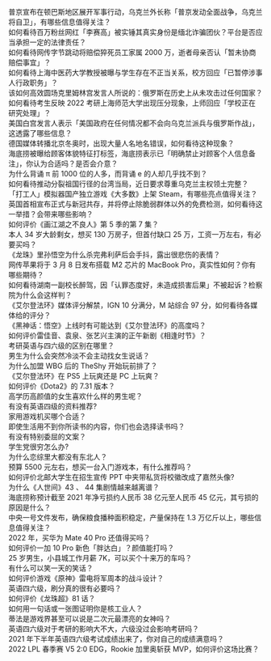 普京宣布在顿巴斯地区展开军事行动，乌克兰外长称「普京发动全面战争，乌克兰将自卫」，有哪些信息值得关注？  
如何看待百万粉丝网红「李赛高」被实锤其真实身份是缅北诈骗团伙？平台是否应当承担一定的法律责任？  
如何看待网传字节跳动将赔偿猝死员工家属 2000 万，逝者母亲否认「暂未协商赔偿事宜」？  
如何看待上海中医药大学教授被曝与学生存在不正当关系，校方回应「已暂停涉事人行政职务」？  
该如何高效圆场克里姆林宫发言人所说的：俄罗斯在历史上从未攻击过任何国家？  
如何看待考生反映 2022 考研上海师范大学出现压分现象，上师回应「学校正在研究处理」？  
美国白宫发言人表示「美国政府在任何情况都不会向乌克兰派兵与俄罗斯作战」，这透露了哪些信息？  
德国媒体转播北京冬奥时，出现大量人名地名错误，如何看待这种现象？  
海底捞被曝给顾客体貌特征打标签，海底捞表示已「明确禁止对顾客个人信息备注」，你认为合适吗？是否会介意？  
为什么背诵 π 前 1000 位的人多，而背诵 e 的人却几乎找不到？  
如何看待推动分裂祖国行径的台湾当局，近日要求尊重乌克兰主权领土完整？  
「打工人」模拟器国产独立游戏《大多数》上架 Steam，有哪些亮点值得关注？  
英国首相宣布正式与新冠共存，并将停止除脆弱群体以外的免费检测，如何看待这一举措？会带来哪些影响？  
如何评价《画江湖之不良人》第 5 季的第 7 集？  
本人 34 岁大龄剩女，想买 130 万房子，但首付缺口 25 万，工资一万左右，有必要买吗？  
《龙珠》里孙悟空为什么杀完弗利萨后会手抖，露出很悲伤的表情？  
网传苹果将于 3 月 8 日发布搭载 M2 芯片的 MacBook Pro，真实性如何？你有哪些期待？  
如何看待湖南一副校长醉驾，因「认罪态度好，未造成损害后果」不被起诉？检察院为什么会这样判？  
《艾尔登法环》媒体评分解禁，IGN 10 分满分，M 站综合 97 分，如何看待各媒体给的评分？  
《黑神话：悟空》上线时有可能达到《艾尔登法环》的高度吗？  
如何评价雷佳音、袁泉、张艺兴主演的正午新剧《相逢时节》？  
考研英语与四六级的区别在哪里？  
男生为什么会突然冷淡不会主动找女生说话？  
为什么加盟 WBG 后的 TheShy 开始玩前排了？  
《艾尔登法环》在 PS5 上玩爽还是 PC 上玩爽？  
如何评价《Dota2》的 7.31 版本？  
高学历高颜值的女生喜欢什么样的男生呢？  
有没有英语四级的资料推荐?  
家用游戏机买哪个合适？  
即使生活用不到你所读书的内容，你们也会选择读书吗？  
有没有特别委屈的文案？  
学生党很穷怎么办?  
为什么恋综里大都没有东北人？  
预算 5500 元左右，想买一台入门游戏本，有什么推荐吗？  
如何评价北邮大学生在招生宣传 PPT 中夹带私货将校徽改成了嘉然头像?  
为什么《人世间》43 、 44 集剧情越来越离谱？  
海底捞称预计截至 2021 年净亏损约人民币 38 亿元至人民币 45 亿元，其亏损的原因是什么？  
中央一号文件发布，确保粮食播种面积稳定，产量保持在 1.3 万亿斤以上，哪些信息值得关注？  
2022 年，买华为 Mate 40 Pro 还值得买吗？  
如何评价一加 10 Pro 新色「胖达白」？颜值能打吗？  
25 岁男生，小县城工作月薪 7K，可以买个十来万的车吗？  
有什么可以笑一天的笑话？  
如何评价游戏《原神》雷电将军周本的战斗设计？  
英语四六级，刷分真的很有必要吗？  
如何评价《龙珠超》81 话？  
如何用一句话或一张图证明你是核工业人？  
蒂法是游戏界甚至可以说是二次元最漂亮的女神吗？  
英语四六级对于考研的影响大不大，六级没过会影响考研吗？  
2021 年下半年英语四六级考试成绩出来了，你对自己的成绩满意吗？  
2022 LPL 春季赛 V5 2:0 EDG，Rookie 加里奥斩获 MVP，如何评价这场比赛？  
